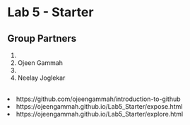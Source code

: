 # Lab 5 - Starter

## Group Partners 

1. <li>Ojeen Gammah </li>
2. <li>Neelay Joglekar</li><br>
<li>https://github.com/ojeengammah/introduction-to-github <br></li>
<li>https://ojeengammah.github.io/Lab5_Starter/expose.html <br></li>
<li>https://ojeengammah.github.io/Lab5_Starter/explore.html <br></li>

